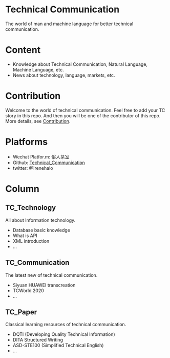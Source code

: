 # Technical Communication

The world of man and machine language for better technical communication.

# Content

- Knowledge about Technical Communication, Natural Language, Machine Language, etc.
- News about technology, language, markets, etc.

# Contribution

Welcome to the world of technical communication. Feel free to add your TC story in this repo. And then you will be one of the contributor of this repo. More details, see [Contribution](CONTRIBUTING.md).


# Platforms

- Wechat Platfor.m: 俗人茶室
- Github: [Technical_Communication](https://github.com/ireneontheway/ireneontheway.github.io)
- twitter: @Irenehalo

# Column

## TC_Technology

All about Information technology.

- Database basic knowledge
- What is API
- XML introduction
- ...

## TC_Communication

The latest new of technical communication.

- Siyuan HUAWEI transcreation
- TCWorld 2020 
- ... 

## TC_Paper 

Classical learning resources of technical communication.

- DQTI (Developing Quality Technical Information)
- DITA Structured Writing 
- ASD-STE100 (Simplified Technical English)
- ...
